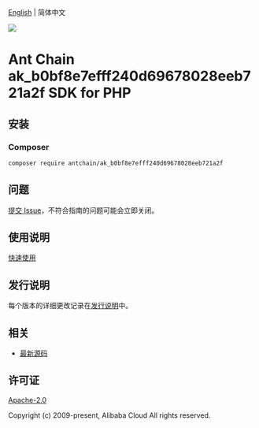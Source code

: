 [English](README.md) | 简体中文

![](https://aliyunsdk-pages.alicdn.com/icons/AlibabaCloud.svg)

# Ant Chain ak_b0bf8e7efff240d69678028eeb721a2f SDK for PHP

## 安装

### Composer

```bash
composer require antchain/ak_b0bf8e7efff240d69678028eeb721a2f
```

## 问题

[提交 Issue](https://github.com/alipay/antchain-openapi-prod-sdk/issues/new)，不符合指南的问题可能会立即关闭。

## 使用说明

[快速使用](https://github.com/alipay/antchain-openapi-prod-sdk)

## 发行说明

每个版本的详细更改记录在[发行说明](./ChangeLog.txt)中。

## 相关

* [最新源码](https://github.com/antchain-openapi-sdk-php)

## 许可证

[Apache-2.0](http://www.apache.org/licenses/LICENSE-2.0)

Copyright (c) 2009-present, Alibaba Cloud All rights reserved.
